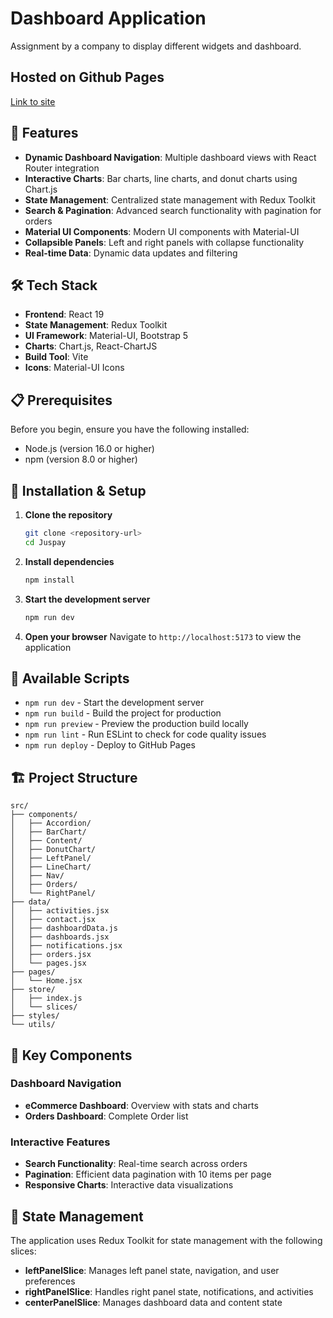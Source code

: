 # Dashboard Application

Assignment by a company to display different widgets and dashboard. 

## Hosted on Github Pages
[Link to site](https://hsahu615.github.io/juspay-assignment/)

## 🚀 Features

- **Dynamic Dashboard Navigation**: Multiple dashboard views with React Router integration
- **Interactive Charts**: Bar charts, line charts, and donut charts using Chart.js
- **State Management**: Centralized state management with Redux Toolkit
- **Search & Pagination**: Advanced search functionality with pagination for orders
- **Material UI Components**: Modern UI components with Material-UI
- **Collapsible Panels**: Left and right panels with collapse functionality
- **Real-time Data**: Dynamic data updates and filtering

## 🛠️ Tech Stack

- **Frontend**: React 19
- **State Management**: Redux Toolkit
- **UI Framework**: Material-UI, Bootstrap 5
- **Charts**: Chart.js, React-ChartJS
- **Build Tool**: Vite
- **Icons**: Material-UI Icons

## 📋 Prerequisites

Before you begin, ensure you have the following installed:
- Node.js (version 16.0 or higher)
- npm (version 8.0 or higher)

## 🔧 Installation & Setup

1. **Clone the repository**
   ```bash
   git clone <repository-url>
   cd Juspay
   ```

2. **Install dependencies**
   ```bash
   npm install
   ```

3. **Start the development server**
   ```bash
   npm run dev
   ```

4. **Open your browser**
   Navigate to `http://localhost:5173` to view the application

## 📜 Available Scripts

- `npm run dev` - Start the development server
- `npm run build` - Build the project for production
- `npm run preview` - Preview the production build locally
- `npm run lint` - Run ESLint to check for code quality issues
- `npm run deploy` - Deploy to GitHub Pages

## 🏗️ Project Structure

```
src/
├── components/           
│   ├── Accordion/      
│   ├── BarChart/         
│   ├── Content/          
│   ├── DonutChart/       
│   ├── LeftPanel/       
│   ├── LineChart/        
│   ├── Nav/            
│   ├── Orders/         
│   └── RightPanel/      
├── data/                
│   ├── activities.jsx  
│   ├── contact.jsx     
│   ├── dashboardData.js 
│   ├── dashboards.jsx  
│   ├── notifications.jsx 
│   ├── orders.jsx      
│   └── pages.jsx       
├── pages/              
│   └── Home.jsx        
├── store/              
│   ├── index.js        
│   └── slices/        
├── styles/            
└── utils/              
```

## 🎯 Key Components

### Dashboard Navigation
- **eCommerce Dashboard**: Overview with stats and charts
- **Orders Dashboard**: Complete Order list

### Interactive Features
- **Search Functionality**: Real-time search across orders
- **Pagination**: Efficient data pagination with 10 items per page
- **Responsive Charts**: Interactive data visualizations

## 🔄 State Management

The application uses Redux Toolkit for state management with the following slices:

- **leftPanelSlice**: Manages left panel state, navigation, and user preferences
- **rightPanelSlice**: Handles right panel state, notifications, and activities
- **centerPanelSlice**: Manages dashboard data and content state

